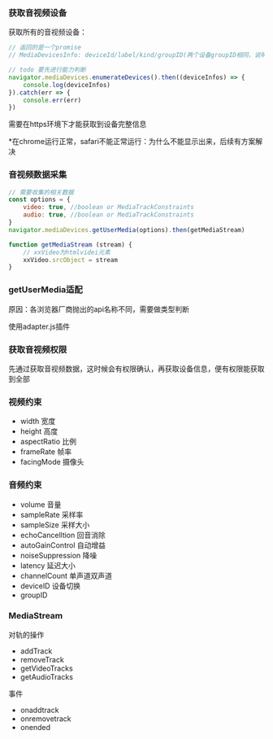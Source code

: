 ### 获取音视频设备

获取所有的音视频设备：
```javascript
// 返回的是一个promise
// MediaDevicesInfo: deviceId/label/kind/groupID(两个设备groupID相同，说明是同一个物理设备)

// todo 要先进行能力判断
navigator.mediaDevices.enumerateDevices().then((deviceInfos) => {
    console.log(deviceInfos)
}).catch(err => {
    console.err(err)
})
```

需要在https环境下才能获取到设备完整信息

*在chrome运行正常，safari不能正常运行：为什么不能显示出来，后续有方案解决


### 音视频数据采集

```javascript
// 需要收集的相关数据
const options = {
    video: true, //boolean or MediaTrackConstraints
    audio: true, //boolean or MediaTrackConstraints
}
navigator.mediaDevices.getUserMedia(options).then(getMediaStream)

function getMediaStream (stream) {
    // xxVideo为htmlvidei元素
    xxVideo.srcObject = stream
}
```

### getUserMedia适配
原因：各浏览器厂商抛出的api名称不同，需要做类型判断

使用adapter.js插件

### 获取音视频权限
先通过获取音视频数据，这时候会有权限确认，再获取设备信息，便有权限能获取到全部

### 视频约束
- width 宽度
- height 高度
- aspectRatio 比例
- frameRate 帧率
- facingMode 摄像头

### 音频约束
- volume 音量
- sampleRate 采样率
- sampleSize 采样大小
- echoCancelltion 回音消除
- autoGainControl 自动增益
- noiseSuppression 降噪
- latency 延迟大小
- channelCount 单声道双声道
- deviceID 设备切换
- groupID

### MediaStream
对轨的操作
- addTrack
- removeTrack
- getVideoTracks
- getAudioTracks

事件
- onaddtrack
- onremovetrack
- onended



